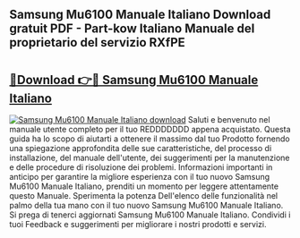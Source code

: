 ## Samsung Mu6100 Manuale Italiano Download gratuit PDF - Part-kow Italiano Manuale del proprietario del servizio RXfPE

# <h2><a href="http://dfctny.blite.top/?on=Samsung+Mu6100+Manuale+Italiano">🔗Download 👉🔴 Samsung Mu6100 Manuale Italiano</a></h2>

[![Samsung Mu6100 Manuale Italiano download](https://i.imgur.com/lujVjoI.png)](http://dfctny.blite.top/?on=Samsung+Mu6100+Manuale+Italiano)
Saluti e benvenuto nel manuale utente completo per il tuo REDDDDDDD appena acquistato. Questa guida ha lo scopo di aiutarti a ottenere il massimo dal tuo Prodotto fornendo una spiegazione approfondita delle sue caratteristiche, del processo di installazione, del manuale dell'utente, dei suggerimenti per la manutenzione e delle procedure di risoluzione dei problemi. Informazioni importanti in anticipo per garantire la migliore esperienza con il tuo nuovo Samsung Mu6100 Manuale Italiano, prenditi un momento per leggere attentamente questo Manuale. Sperimenta la potenza Dell'elenco delle funzionalità nel palmo della tua mano con il tuo nuovo Samsung Mu6100 Manuale Italiano. Si prega di tenerci aggiornati Samsung Mu6100 Manuale Italiano. Condividi i tuoi Feedback e suggerimenti per migliorare i nostri prodotti e servizi.
